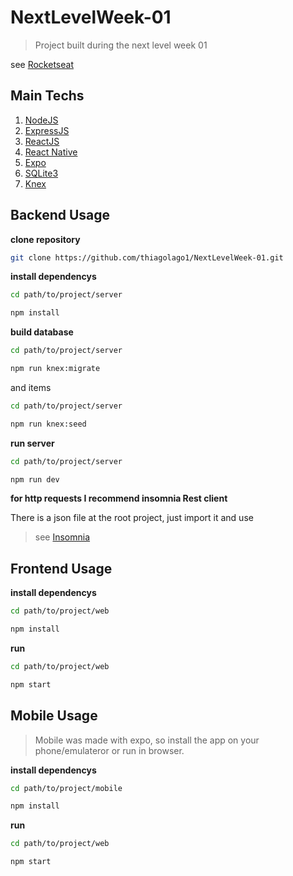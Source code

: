 # NextLevelWeek-01
> Project built during the next level week 01

see [Rocketseat](https://rocketseat.com.br/)

## Main Techs

1. [NodeJS](https://nodejs.org/en/)
2. [ExpressJS](https://expressjs.com/pt-br/)
3. [ReactJS](https://reactjs.org/)
4. [React Native](https://reactnative.dev/)
6. [Expo](https://expo.io/)
5. [SQLite3](https://www.sqlite.org/index.html)
5. [Knex](http://knexjs.org/)

## Backend Usage

**clone repository**

```bash
git clone https://github.com/thiagolago1/NextLevelWeek-01.git
```

**install dependencys**

```bash
cd path/to/project/server

npm install
```

**build database**

```bash
cd path/to/project/server

npm run knex:migrate
```
and items

```bash
cd path/to/project/server

npm run knex:seed
```

**run server**

```bash
cd path/to/project/server

npm run dev
```

**for http requests I recommend insomnia Rest client**

There is a json file at the root project, just import it and use

> see [Insomnia](https://insomnia.rest/download/)


## Frontend Usage

**install dependencys**

```bash
cd path/to/project/web

npm install
```

**run**

```bash
cd path/to/project/web

npm start
```

## Mobile Usage

> Mobile was made with expo, so install the app on your phone/emulateror or run in browser.

**install dependencys**

```bash
cd path/to/project/mobile

npm install
```

**run**

```bash
cd path/to/project/web

npm start
```
